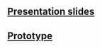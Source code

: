 ## [Presentation slides](https://www.canva.com/design/DAF7MiuDYTM/8xLNqeLUO6m2fmH_ZhQEwA/view?utm_content=DAF7MiuDYTM&utm_campaign=designshare&utm_medium=link&utm_source=editor)

## [Prototype](https://www.figma.com/file/GHV4zMYrPdZ79wlqM62J6b/Protoype?type=whiteboard&node-id=508%3A4049&t=gxTp9CZ4GcSLHx0w-1)
